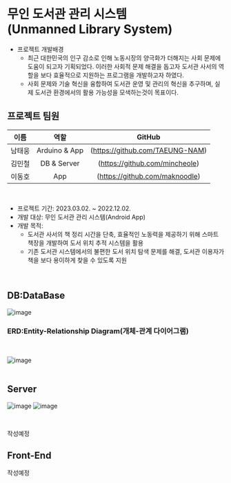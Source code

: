 # 무인 도서관 관리 시스템<br>(Unmanned Library System)
- 프로젝트 개발배경
  - 최근 대한민국의 인구 감소로 인해 노동시장의 양극화가 더해지는 사회 문제에 도움이 되고자 기획되었다. 이러한 사회적 문제 해결을 돕고자 도서관 사서의 역할을 보다 효율적으로 지원하는 프로그램을 개발하고자 하였다.
  - 사회 문제와 기술 혁신을 융합하여 도서관 운영 및 관리의 혁신을 추구하며, 실제 도서관 환경에서의 활용 가능성을 모색하는것이 목표이다.

## 프로젝트 팀원

  |이름|역할|GitHub|
  |:-:|:-:|:-:|
  |남태웅|Arduino & App|(https://github.com/TAEUNG-NAM)|
  |김민철|DB & Server|(https://github.com/mincheole)|
  |이동호|App|(https://github.com/maknoodle)|

<br>

- 프로젝트 기간: 2023.03.02. ~ 2022.12.02.
- 개발 대상: 무인 도서관 관리 시스템(Android App)
- 개발 목적: 
  - 도서관 사서의 책 정리 시간을 단축, 효율적인 노동력을 제공하기 위해 스마트 책장을 개발하여 도서 위치 추적 시스템을 활용
  - 기존 도서관 시스템에서의 불편한 도서 위치 탐색 문제를 해결, 도서관 이용자가 책을 보다 용이하게 찾을 수 있도록 지원

<br>

## DB:DataBase
![image](https://github.com/mincheole/Unmanned-library-System-/assets/106231571/4e821ddb-a9fb-4235-a766-68bfd3b01d1b)
<br>


### ERD:Entity-Relationship Diagram(개체-관계 다이어그램)
<br>

![image](https://github.com/mincheole/Unmanned-library-System-/assets/106231571/24e74c66-717d-49b4-9add-795215590e0d)
<br>
<br>

## Server
![image](https://github.com/mincheole/Unmanned-library-System-/assets/106231571/82521bd2-1ad3-4cb2-bb99-3e739351b4ad)
![image](https://github.com/mincheole/Unmanned-library-System-/assets/106231571/cecbe556-8465-4c23-98fe-3a3a0986b8c2)

<br>

작성예정




## Front-End
작성예정
